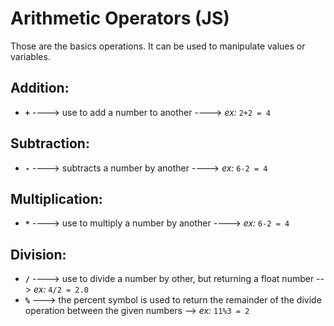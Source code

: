 # Arithmetic Operators (JS)

Those are the basics operations. It can be used to manipulate values or variables.

## Addition:

- **`+`** ----> use to add a number to another ----> _ex:_ `2+2 = 4`


## Subtraction:

- **`-`** ----> subtracts a number by another ----> _ex:_ `6-2 = 4`


## Multiplication:

- **`*`** ----> use to multiply a number by another ----> _ex:_ `6-2 = 4`


## Division:

- **`/`** ----> use to divide a number by other, but returning a float number --> _ex:_ `4/2 = 2.0`
- **`%`** ---> the percent symbol is used to return the remainder of the divide operation between the given numbers --> _ex:_ `11%3 = 2`


